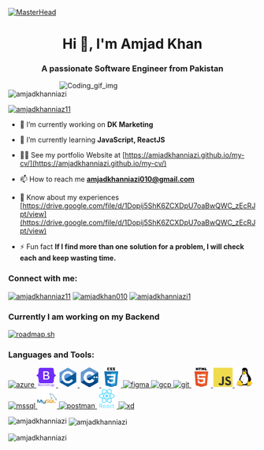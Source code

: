 [![MasterHead](https://i.ibb.co/3hSqvKn/209438619-25091cdf-a126-4e95-a24c-5efdf8057606.gif)](https://amjadkhanniazi.github.io/my-cv/)

<h1 align="center">Hi 👋, I'm Amjad Khan</h1>
<h3 align="center">A passionate Software Engineer from Pakistan</h3>

<a href='https://amjadkhanniazi.github.io/my-cv/'>
<img align="right" alt="Coding_gif_img" width="400" src="https://media2.giphy.com/media/v1.Y2lkPTc5MGI3NjExcmVkM2F0ZWZ4cjdpcWVvc20zcjVmbXlwY2h1Z21ldmpmaTQyNjYyZiZlcD12MV9pbnRlcm5hbF9naWZfYnlfaWQmY3Q9cw/H7f5ZGjvKXBaLbBigO/giphy.gif">
</a>

<p align="left"> <img src="https://komarev.com/ghpvc/?username=amjadkhanniazi&label=Profile%20views&color=0e75b6&style=flat" alt="amjadkhanniazi" /> </p>

<p align="left"> <a href="https://twitter.com/amjadkhanniaz11" target="blank"><img src="https://img.shields.io/twitter/follow/amjadkhanniaz11?logo=twitter&style=for-the-badge" alt="amjadkhanniaz11" /></a> </p>

- 🔭 I’m currently working on **DK Marketing**

- 🌱 I’m currently learning **JavaScript, ReactJS**

- 👨‍💻 See my portfolio Website at [https://amjadkhanniazi.github.io/my-cv/](https://amjadkhanniazi.github.io/my-cv/)

- 📫 How to reach me **amjadkhanniazi010@gmail.com**

- 📄 Know about my experiences [https://drive.google.com/file/d/1Dopij5ShK6ZCXDpU7oaBwQWC_zEcRJpt/view](https://drive.google.com/file/d/1Dopij5ShK6ZCXDpU7oaBwQWC_zEcRJpt/view)

- ⚡ Fun fact **If I find more than one solution for a problem, I will check each and keep wasting time.**

<h3 align="left">Connect with me:</h3>
<p align="left">
<a href="https://twitter.com/amjadkhanniaz11" target="blank"><img align="center" src="https://raw.githubusercontent.com/rahuldkjain/github-profile-readme-generator/master/src/images/icons/Social/twitter.svg" alt="amjadkhanniaz11" height="30" width="40" /></a>
<a href="https://linkedin.com/in/amjadkhan010" target="blank"><img align="center" src="https://raw.githubusercontent.com/rahuldkjain/github-profile-readme-generator/master/src/images/icons/Social/linked-in-alt.svg" alt="amjadkhan010" height="30" width="40" /></a>
<a href="https://instagram.com/amjadkhanniazi1" target="blank"><img align="center" src="https://raw.githubusercontent.com/rahuldkjain/github-profile-readme-generator/master/src/images/icons/Social/instagram.svg" alt="amjadkhanniazi1" height="30" width="40" /></a>
</p>

<h3 align="left">Currently I am working on my Backend</h3>

[![roadmap.sh](https://roadmap.sh/card/tall/66fb8d77e52a9bf47635440c?variant=dark)](https://roadmap.sh)

<h3 align="left">Languages and Tools:</h3>
<p align="left"> <a href="https://azure.microsoft.com/en-in/" target="_blank" rel="noreferrer"> <img src="https://www.vectorlogo.zone/logos/microsoft_azure/microsoft_azure-icon.svg" alt="azure" width="40" height="40"/> </a> <a href="https://getbootstrap.com" target="_blank" rel="noreferrer"> <img src="https://raw.githubusercontent.com/devicons/devicon/master/icons/bootstrap/bootstrap-plain-wordmark.svg" alt="bootstrap" width="40" height="40"/> </a> <a href="https://www.cprogramming.com/" target="_blank" rel="noreferrer"> <img src="https://raw.githubusercontent.com/devicons/devicon/master/icons/c/c-original.svg" alt="c" width="40" height="40"/> </a> <a href="https://www.w3schools.com/cpp/" target="_blank" rel="noreferrer"> <img src="https://raw.githubusercontent.com/devicons/devicon/master/icons/cplusplus/cplusplus-original.svg" alt="cplusplus" width="40" height="40"/> </a> <a href="https://www.w3schools.com/css/" target="_blank" rel="noreferrer"> <img src="https://raw.githubusercontent.com/devicons/devicon/master/icons/css3/css3-original-wordmark.svg" alt="css3" width="40" height="40"/> </a> <a href="https://www.figma.com/" target="_blank" rel="noreferrer"> <img src="https://www.vectorlogo.zone/logos/figma/figma-icon.svg" alt="figma" width="40" height="40"/> </a> <a href="https://cloud.google.com" target="_blank" rel="noreferrer"> <img src="https://www.vectorlogo.zone/logos/google_cloud/google_cloud-icon.svg" alt="gcp" width="40" height="40"/> </a> <a href="https://git-scm.com/" target="_blank" rel="noreferrer"> <img src="https://www.vectorlogo.zone/logos/git-scm/git-scm-icon.svg" alt="git" width="40" height="40"/> </a> <a href="https://www.w3.org/html/" target="_blank" rel="noreferrer"> <img src="https://raw.githubusercontent.com/devicons/devicon/master/icons/html5/html5-original-wordmark.svg" alt="html5" width="40" height="40"/> </a> <a href="https://developer.mozilla.org/en-US/docs/Web/JavaScript" target="_blank" rel="noreferrer"> <img src="https://raw.githubusercontent.com/devicons/devicon/master/icons/javascript/javascript-original.svg" alt="javascript" width="40" height="40"/> </a> <a href="https://www.linux.org/" target="_blank" rel="noreferrer"> <img src="https://raw.githubusercontent.com/devicons/devicon/master/icons/linux/linux-original.svg" alt="linux" width="40" height="40"/> </a> <a href="https://www.microsoft.com/en-us/sql-server" target="_blank" rel="noreferrer"> <img src="https://www.svgrepo.com/show/303229/microsoft-sql-server-logo.svg" alt="mssql" width="40" height="40"/> </a> <a href="https://www.mysql.com/" target="_blank" rel="noreferrer"> <img src="https://raw.githubusercontent.com/devicons/devicon/master/icons/mysql/mysql-original-wordmark.svg" alt="mysql" width="40" height="40"/> </a> <a href="https://postman.com" target="_blank" rel="noreferrer"> <img src="https://www.vectorlogo.zone/logos/getpostman/getpostman-icon.svg" alt="postman" width="40" height="40"/> </a> <a href="https://reactjs.org/" target="_blank" rel="noreferrer"> <img src="https://raw.githubusercontent.com/devicons/devicon/master/icons/react/react-original-wordmark.svg" alt="react" width="40" height="40"/> </a> <a href="https://www.adobe.com/products/xd.html" target="_blank" rel="noreferrer"> <img src="https://cdn.worldvectorlogo.com/logos/adobe-xd.svg" alt="xd" width="40" height="40"/> </a> </p>

<p><img align="left" src="https://github-readme-stats.vercel.app/api/top-langs?username=amjadkhanniazi&show_icons=true&locale=en&layout=compact" alt="amjadkhanniazi" /></p>

<p>&nbsp;<img align="center" src="https://github-readme-stats.vercel.app/api?username=amjadkhanniazi&show_icons=true&locale=en" alt="amjadkhanniazi" /></p>

<p><img align="center" src="https://github-readme-streak-stats.herokuapp.com/?user=amjadkhanniazi&" alt="amjadkhanniazi" /></p>
